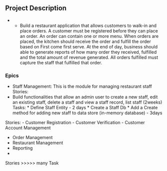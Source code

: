 ## Project Description
 * - Build a restaurant application that allows customers to walk-in and place orders. A customer must be registered before they can place an order. An order can contain one or more menu. When orders are placed, the kitchen should receive the order and fulfill the order based on First come first serve. At the end of day, business should able to generate reports of how many order they received, fulfilled and the total amount of revenue generated. All orders fulfilled must capture the staff that fulfilled that order.

### Epics
  - Staff Management: This is the module for managing restaurant staff
  Stories: 
   - Build functionalities that allow an admin user to create a new staff, edit an existing staff, delete a staff and view a staff record, list staff (2weeks)
           Tasks:
            * Define Staff Entity - 2 days
            * Create a Staff Db
            * Add a Create method for adding new staff to data store (in-memory database) - 3days
            
   Stories:
       - Customer Registration
      - Customer Verification
      - Customer Account Management
      
      
      
      
      
  - Order Management
  - Restaurant Management
  - Reporting
  - 
  Stories >>>>> many Task
  